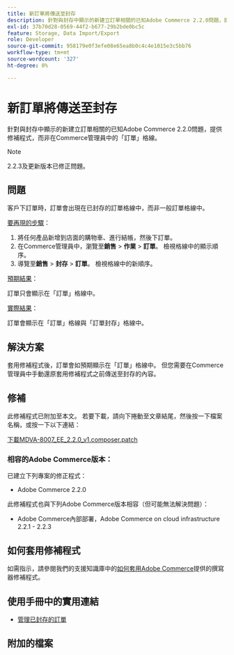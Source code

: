 ```yaml
---
title: 新訂單將傳送至封存
description: 針對與封存中顯示的新建立訂單相關的已知Adobe Commerce 2.2.0問題，提供修補程式，而非在Commerce管理員中的「訂單」格線。
exl-id: 37b70d28-0569-44f2-b677-29b2bde0bc5c
feature: Storage, Data Import/Export
role: Developer
source-git-commit: 958179e0f3efe08e65ea8b0c4c4e1015e3c5bb76
workflow-type: tm+mt
source-wordcount: '327'
ht-degree: 0%

---
```


# 新訂單將傳送至封存

針對與封存中顯示的新建立訂單相關的已知Adobe Commerce 2.2.0問題，提供修補程式，而非在Commerce管理員中的「訂單」格線。

>[!NOTE]
>
>2.2.3及更新版本已修正問題。

## 問題

客戶下訂單時，訂單會出現在已封存的訂單格線中，而非一般訂單格線中。

<u>要再現的步驟</u>：

1. 將任何產品新增到店面的購物車、進行結帳，然後下訂單。
1. 在Commerce管理員中，瀏覽至&#x200B;**銷售** > **作業** > **訂單**。 檢視格線中的顯示順序。
1. 導覽至&#x200B;**銷售** > **封存** > **訂單**。 檢視格線中的新順序。

<u>預期結果</u>：

訂單只會顯示在「訂單」格線中。

<u>實際結果</u>：

訂單會顯示在「訂單」格線與「訂單封存」格線中。

## 解決方案

套用修補程式後，訂單會如預期顯示在「訂單」格線中。 但您需要在Commerce管理員中手動還原套用修補程式之前傳送至封存的內容。

## 修補

此修補程式已附加至本文。 若要下載，請向下捲動至文章結尾，然後按一下檔案名稱，或按一下以下連結：

[下載MDVA-8007\_EE\_2.2.0\_v1.composer.patch](assets/MDVA-8007_EE_2.2.0_v1.composer.patch.zip)

### 相容的Adobe Commerce版本：

已建立下列專案的修正程式：

* Adobe Commerce 2.2.0

此修補程式也與下列Adobe Commerce版本相容（但可能無法解決問題）：

* Adobe Commerce內部部署，Adobe Commerce on cloud infrastructure 2.2.1 - 2.2.3

## 如何套用修補程式

如需指示，請參閱我們的支援知識庫中的[如何套用Adobe Commerce](/help/how-to/general/how-to-apply-a-composer-patch-provided-by-magento.md)提供的撰寫器修補程式。

## 使用手冊中的實用連結

* [管理已封存的訂單](https://docs.magento.com/user-guide/sales/order-archive.html)

## 附加的檔案
